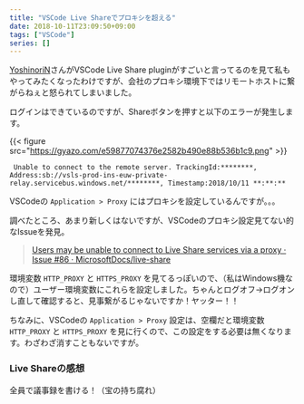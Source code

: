 ```yaml
---
title: "VSCode Live Shareでプロキシを超える"
date: 2018-10-11T23:09:50+09:00
tags: ["VSCode"]
series: []
---
```


[YoshinoriN](https://twitter.com/yoshinorin24)さんがVSCode Live Share pluginがすごいと言ってるのを見て私もやってみたくなったわけですが、会社のプロキシ環境下ではリモートホストに繋がらねぇと怒られてしまいました。

<!--more-->

ログインはできているのですが、Shareボタンを押すと以下のエラーが発生します。

{{< figure src="https://gyazo.com/e59877074376e2582b490e88b536b1c9.png" >}}

```text
 Unable to connect to the remote server. TrackingId:********, Address:sb://vsls-prod-ins-euw-private-relay.servicebus.windows.net/********, Timestamp:2018/10/11 **:**:**
```

VSCodeの `Application > Proxy` にはプロキシを設定しているんですが。。。

調べたところ、あまり新しくはないですが、VSCodeのプロキシ設定見てない的なIssueを発見。

> [Users may be unable to connect to Live Share services via a proxy · Issue #86 · MicrosoftDocs/live-share](https://github.com/MicrosoftDocs/live-share/issues/86)

環境変数 `HTTP_PROXY` と `HTTPS_PROXY` を見てるっぽいので、（私はWindows機なので）ユーザー環境変数にこれらを設定しました。ちゃんとログオフ→ログオンし直して確認すると、見事繋がるじゃないですか！ヤッター！！

ちなみに、VSCodeの `Application > Proxy` 設定は、空欄だと環境変数 `HTTP_PROXY` と `HTTPS_PROXY` を見に行くので、この設定をする必要は無くなります。わざわざ消すこともないですが。

### Live Shareの感想

全員で議事録を書ける！（宝の持ち腐れ）

